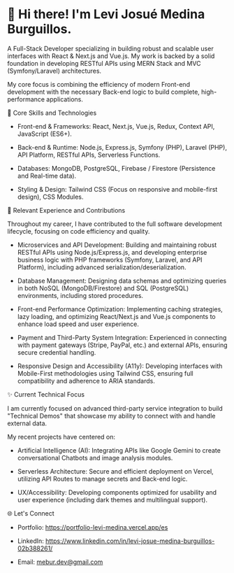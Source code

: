 
# 👋 Hi there! I'm Levi Josué Medina Burguillos.

A Full-Stack Developer specializing in building robust and scalable user interfaces with React & Next.js and Vue.js. My work is backed by a solid foundation in developing RESTful APIs using MERN Stack and MVC (Symfony/Laravel) architectures.

My core focus is combining the efficiency of modern Front-end development with the necessary Back-end logic to build complete, high-performance applications.

🚀 Core Skills and Technologies

- Front-end & Frameworks: React, Next.js, Vue.js, Redux, Context API, JavaScript (ES6+).

- Back-end & Runtime: Node.js, Express.js, Symfony (PHP), Laravel (PHP), API Platform, RESTful APIs, Serverless Functions.

- Databases: MongoDB, PostgreSQL, Firebase / Firestore (Persistence and Real-time data).

- Styling & Design: Tailwind CSS (Focus on responsive and mobile-first design), CSS Modules.

💼 Relevant Experience and Contributions

Throughout my career, I have contributed to the full software development lifecycle, focusing on code efficiency and quality.

- Microservices and API Development: Building and maintaining robust RESTful APIs using Node.js/Express.js, and developing enterprise business logic with PHP frameworks (Symfony, Laravel, and API Platform), including advanced serialization/deserialization.

- Database Management: Designing data schemas and optimizing queries in both NoSQL (MongoDB/Firestore) and SQL (PostgreSQL) environments, including stored procedures.

- Front-end Performance Optimization: Implementing caching strategies, lazy loading, and optimizing React/Next.js and Vue.js components to enhance load speed and user experience.

- Payment and Third-Party System Integration: Experienced in connecting with payment gateways (Stripe, PayPal, etc.) and external APIs, ensuring secure credential handling.

- Responsive Design and Accessibility (A11y): Developing interfaces with Mobile-First methodologies using Tailwind CSS, ensuring full compatibility and adherence to ARIA standards.

✨ Current Technical Focus

I am currently focused on advanced third-party service integration to build "Technical Demos" that showcase my ability to connect with and handle external data.

My recent projects have centered on:

- Artificial Intelligence (AI): Integrating APIs like Google Gemini to create conversational Chatbots and image analysis modules.

- Serverless Architecture: Secure and efficient deployment on Vercel, utilizing API Routes to manage secrets and Back-end logic.

- UX/Accessibility: Developing components optimized for usability and user experience (including dark themes and multilingual support).

🌐 Let's Connect

- Portfolio: https://portfolio-levi-medina.vercel.app/es 

- LinkedIn: https://www.linkedin.com/in/levi-josue-medina-burguillos-02b388261/

- Email: mebur.dev@gmail.com
